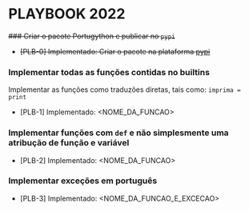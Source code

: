# PLAYBOOK 2022

<del>### Criar o pacote Portugython e publicar no `pypi`</del>
* <del>[PLB-0] Implementado: Criar o pacote na plataforma [pypi](pypi.org)</del>

### Implementar todas as funções contidas no builtins
Implementar as funções como traduzões diretas, tais como: `imprima = print`
* [PLB-1] Implementado: <NOME_DA_FUNCAO>

### Implementar funções com `def` e não simplesmente uma atribução de função e variável 
* [PLB-2] Implementado: <NOME_DA_FUNCAO>

### Implementar exceções em português
* [PLB-3] Implementado: <NOME_DA_FUNCAO_E_EXCECAO>
